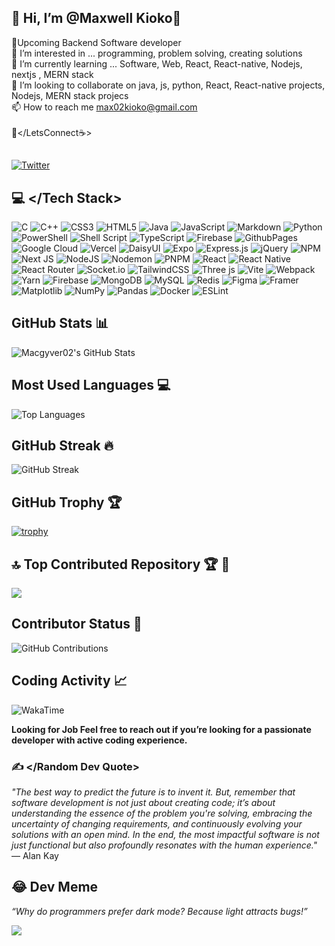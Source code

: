 ## 👋 Hi, I’m @Maxwell Kioko🚀


🚀Upcoming Backend Software developer<br>
👀 I’m interested in ... programming, problem solving, creating solutions<br>🌱 I’m currently learning ... Software, Web, React, React-native, Nodejs, nextjs , MERN stack<br>💞️ I’m looking to collaborate on java, js, python, React, React-native projects, Nodejs, MERN stack projecs<br>📫 How to reach me max02kioko@gmail.com<br><br>🚀</LetsConnect☕>

<!-- [![An image of @davidmwas's Holopin badges, which is a link to view their full Holopin profile](https://holopin.me/davidmwas)](https://holopin.io/@davidmwas) -->

## </Socials>

[![Twitter](https://img.shields.io/badge/Twitter-%231DA1F2.svg?logo=Twitter&logoColor=white)]((https://www.twitter.com/meackxieh92085))

## 💻 </Tech Stack>

![C](https://img.shields.io/badge/c-%2300599C.svg?style=for-the-badge&logo=c&logoColor=white) ![C++](https://img.shields.io/badge/c++-%2300599C.svg?style=for-the-badge&logo=c%2B%2B&logoColor=white) ![CSS3](https://img.shields.io/badge/css3-%231572B6.svg?style=for-the-badge&logo=css3&logoColor=white) ![HTML5](https://img.shields.io/badge/html5-%23E34F26.svg?style=for-the-badge&logo=html5&logoColor=white) ![Java](https://img.shields.io/badge/java-%23ED8B00.svg?style=for-the-badge&logo=openjdk&logoColor=white) ![JavaScript](https://img.shields.io/badge/javascript-%23323330.svg?style=for-the-badge&logo=javascript&logoColor=%23F7DF1E) ![Markdown](https://img.shields.io/badge/markdown-%23000000.svg?style=for-the-badge&logo=markdown&logoColor=white) ![Python](https://img.shields.io/badge/python-3670A0?style=for-the-badge&logo=python&logoColor=ffdd54) ![PowerShell](https://img.shields.io/badge/PowerShell-%235391FE.svg?style=for-the-badge&logo=powershell&logoColor=white) ![Shell Script](https://img.shields.io/badge/shell_script-%23121011.svg?style=for-the-badge&logo=gnu-bash&logoColor=white) ![TypeScript](https://img.shields.io/badge/typescript-%23007ACC.svg?style=for-the-badge&logo=typescript&logoColor=white) ![Firebase](https://img.shields.io/badge/firebase-%23039BE5.svg?style=for-the-badge&logo=firebase) ![GithubPages](https://img.shields.io/badge/github%20pages-121013?style=for-the-badge&logo=github&logoColor=white) ![Google Cloud](https://img.shields.io/badge/GoogleCloud-%234285F4.svg?style=for-the-badge&logo=google-cloud&logoColor=white) ![Vercel](https://img.shields.io/badge/vercel-%23000000.svg?style=for-the-badge&logo=vercel&logoColor=white) ![DaisyUI](https://img.shields.io/badge/daisyui-5A0EF8?style=for-the-badge&logo=daisyui&logoColor=white) ![Expo](https://img.shields.io/badge/expo-1C1E24?style=for-the-badge&logo=expo&logoColor=#D04A37) ![Express.js](https://img.shields.io/badge/express.js-%23404d59.svg?style=for-the-badge&logo=express&logoColor=%2361DAFB) ![jQuery](https://img.shields.io/badge/jquery-%230769AD.svg?style=for-the-badge&logo=jquery&logoColor=white) ![NPM](https://img.shields.io/badge/NPM-%23CB3837.svg?style=for-the-badge&logo=npm&logoColor=white) ![Next JS](https://img.shields.io/badge/Next-black?style=for-the-badge&logo=next.js&logoColor=white) ![NodeJS](https://img.shields.io/badge/node.js-6DA55F?style=for-the-badge&logo=node.js&logoColor=white) ![Nodemon](https://img.shields.io/badge/NODEMON-%23323330.svg?style=for-the-badge&logo=nodemon&logoColor=%BBDEAD) ![PNPM](https://img.shields.io/badge/pnpm-%234a4a4a.svg?style=for-the-badge&logo=pnpm&logoColor=f69220) ![React](https://img.shields.io/badge/react-%2320232a.svg?style=for-the-badge&logo=react&logoColor=%2361DAFB) ![React Native](https://img.shields.io/badge/react_native-%2320232a.svg?style=for-the-badge&logo=react&logoColor=%2361DAFB) ![React Router](https://img.shields.io/badge/React_Router-CA4245?style=for-the-badge&logo=react-router&logoColor=white) ![Socket.io](https://img.shields.io/badge/Socket.io-black?style=for-the-badge&logo=socket.io&badgeColor=010101) ![TailwindCSS](https://img.shields.io/badge/tailwindcss-%2338B2AC.svg?style=for-the-badge&logo=tailwind-css&logoColor=white) ![Three js](https://img.shields.io/badge/threejs-black?style=for-the-badge&logo=three.js&logoColor=white) ![Vite](https://img.shields.io/badge/vite-%23646CFF.svg?style=for-the-badge&logo=vite&logoColor=white) ![Webpack](https://img.shields.io/badge/webpack-%238DD6F9.svg?style=for-the-badge&logo=webpack&logoColor=black) ![Yarn](https://img.shields.io/badge/yarn-%232C8EBB.svg?style=for-the-badge&logo=yarn&logoColor=white) ![Firebase](https://img.shields.io/badge/Firebase-039BE5?style=for-the-badge&logo=Firebase&logoColor=white) ![MongoDB](https://img.shields.io/badge/MongoDB-%234ea94b.svg?style=for-the-badge&logo=mongodb&logoColor=white) ![MySQL](https://img.shields.io/badge/mysql-%2300000f.svg?style=for-the-badge&logo=mysql&logoColor=white) ![Redis](https://img.shields.io/badge/redis-%23DD0031.svg?style=for-the-badge&logo=redis&logoColor=white) ![Figma](https://img.shields.io/badge/figma-%23F24E1E.svg?style=for-the-badge&logo=figma&logoColor=white) ![Framer](https://img.shields.io/badge/Framer-black?style=for-the-badge&logo=framer&logoColor=blue) ![Matplotlib](https://img.shields.io/badge/Matplotlib-%23ffffff.svg?style=for-the-badge&logo=Matplotlib&logoColor=black) ![NumPy](https://img.shields.io/badge/numpy-%23013243.svg?style=for-the-badge&logo=numpy&logoColor=white) ![Pandas](https://img.shields.io/badge/pandas-%23150458.svg?style=for-the-badge&logo=pandas&logoColor=white) ![Docker](https://img.shields.io/badge/docker-%230db7ed.svg?style=for-the-badge&logo=docker&logoColor=white) ![ESLint](https://img.shields.io/badge/ESLint-4B3263?style=for-the-badge&logo=eslint&logoColor=white)

## GitHub Stats 📊

![Macgyver02's GitHub Stats](https://github-readme-stats.vercel.app/api?username=Macgyver02&show_icons=true&theme=radical)<br>

## Most Used Languages 💻
![Top Languages](https://github-readme-stats.vercel.app/api/top-langs/?username=Macgyver02&layout=compact&langs_count=30&theme=radical)<br>


## GitHub Streak 🔥
![GitHub Streak](https://streak-stats.demolab.com?user=Macgyver02&theme=dark&hide_border=true)
<br>

## GitHub Trophy 🏆

[![trophy](https://github-profile-trophy.vercel.app/?username=Macgyver02&theme=onedark)](https://github.com/Macgyver02)<br>


## 🔝 Top Contributed Repository 🏆 🚀

![](https://github-contributor-stats.vercel.app/api?username=Macgyver02&limit=5&theme=nightowl&combine_all_yearly_contributions=true)<br>


## Contributor Status 🚀

![GitHub Contributions](https://img.shields.io/badge/contributor-active-blue)<br>



## Coding Activity 📈

![WakaTime](https://www.google.com/search?q=currently+working+and+ready+for+new+jobs+picture&sca_esv=07f2b446eda3f237&sca_upv=1&udm=2&biw=1356&bih=582&sxsrf=ADLYWIKePtmmiaXkRB8qyGEMqlIyuULQag%3A1725707512767&ei=-DTcZrexLu2B9u8PqKT12Qo&ved=0ahUKEwi3jaO62bCIAxXtgP0HHShSPasQ4dUDCBE&uact=5&oq=currently+working+and+ready+for+new+jobs+picture&gs_lp=Egxnd3Mtd2l6LXNlcnAiMGN1cnJlbnRseSB3b3JraW5nIGFuZCByZWFkeSBmb3IgbmV3IGpvYnMgcGljdHVyZUi1J1CdAliVIHABeACQAQCYAccCoAHbD6oBBTItNy4xuAEDyAEA-AEBmAIAoAIAmAMAiAYBkgcAoAfoAg&sclient=gws-wiz-serp#vhid=YzZm4sAL85A3TM&vssid=mosaic/github/Macgyver02)

**Looking for Job Feel free to reach out if you’re looking for a passionate developer with active coding experience.**
<br>


### ✍️ </Random Dev Quote>

_"The best way to predict the future is to invent it. But, remember that software development is not just about creating code; it’s about understanding the essence of the problem you're solving, embracing the uncertainty of changing requirements, and continuously evolving your solutions with an open mind. In the end, the most impactful software is not just functional but also profoundly resonates with the human experience."_ — Alan Kay



## 😂 Dev Meme

*“Why do programmers prefer dark mode? Because light attracts bugs!”*



[![](https://visitcount.itsvg.in/api?id=Macgyver02&icon=0&color=6)](https://visitcount.itsvg.in)

<!-- Proudly created with GPRM ( https://gprm.itsvg.in ) -->

<!---
David-mwas/David-mwas is a ✨ special ✨ repository because its `README.md` (this file) appears on your GitHub profile.
You can click the Preview link to take a look at your changes.
--->
